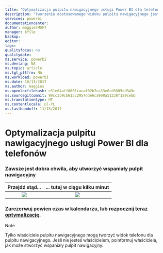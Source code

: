 ```yaml
---
title: "Optymalizacja pulpitu nawigacyjnego usługi Power BI dla telefonów"
description: "Tworzenie dostosowanego widoku pulpitu nawigacyjnego jest łatwe, szczególnie do wyświetlenia na telefonach komórkowych. Wypróbuj teraz."
services: powerbi
documentationcenter: 
author: maggiesMSFT
manager: kfile
backup: 
editor: 
tags: 
qualityfocus: no
qualitydate: 
ms.service: powerbi
ms.devlang: NA
ms.topic: article
ms.tgt_pltfrm: NA
ms.workload: powerbi
ms.date: 10/13/2017
ms.author: maggies
ms.openlocfilehash: e31e64aff0801cacaf02b7ea33e6ed3885dd349c
ms.sourcegitcommit: 99cc3b9cb615c2957dde6ca908a51238f129cebb
ms.translationtype: HT
ms.contentlocale: pl-PL
ms.lasthandoff: 11/13/2017
---
```

# <a name="optimize-power-bi-dashboard-for-phones"></a>Optymalizacja pulpitu nawigacyjnego usługi Power BI dla telefonów
### <a name="anytime-is-the-right-time-to-create-a-great-dashboard"></a>Zawsze jest dobra chwila, aby utworzyć wspaniały pulpit nawigacyjny
| **Przejdź stąd...** | **... tutaj w ciągu kilku minut** |
|:---:|:---:|
| ![](media/mobile-apps-optimize-dashboard-phone-view/power-bi-phone-dashboard-not-optimized.png) |![](media/mobile-apps-optimize-dashboard-phone-view/power-bi-phone-dashboard-optimized.png) |

### <a name="book-some-time-on-your-calendar-or-start-optimizing-nowservice-create-dashboard-mobile-phone-viewmd"></a>Zarezerwuj pewien czas w kalendarzu, lub [rozpocznij teraz optymalizację](service-create-dashboard-mobile-phone-view.md).
> [!NOTE]
> Tylko właściciele pulpitu nawigacyjnego mogą tworzyć widok telefonu dla pulpitu nawigacyjnego. Jeśli nie jesteś właścicielem, poinformuj właściciela, jak może stworzyć wspaniały pulpit nawigacyjny.
> 
> 

